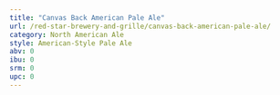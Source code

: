 ```yaml
---
title: "Canvas Back American Pale Ale"
url: /red-star-brewery-and-grille/canvas-back-american-pale-ale/
category: North American Ale
style: American-Style Pale Ale
abv: 0
ibu: 0
srm: 0
upc: 0
---
```


